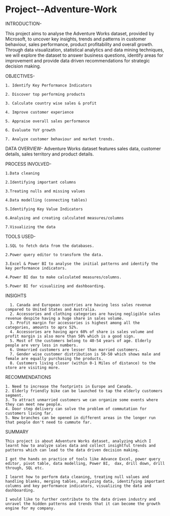 # Project--Adventure-Work


INTRODUCTION-

This project aims to analyse the Adventure Works dataset, provided by Microsoft, to uncover key insights, trends and patterns in customer behaviour, sales performance, product profitability and overall growth. Through data visualization, statistical analytics and data mining techniques, we will explore the dataset to answer business questions, identify areas for improvement and provide data driven recommendations for strategic decision making.


OBJECTIVES-

    1. Identify Key Performance Indicators
    
    2. Discover top performing products
     
    3. Calculate country wise sales & profit
     
    4. Improve customer experience
    
    5. Appraise overall sales performance
    
    6. Evaluate YoY growth
    
    7. Analyze customer behaviour and market trends.

DATA OVERVIEW-
Adventure Works dataset features sales data, customer details, sales territory and product details.


PROCESS INVOLVED-

    1.Data cleaning
            
    2.Identifying important columns
            
    3.Treating nulls and missing values
            
    4.Data modelling (connecting tables)
            
    5.Identifying Key Value Indicators
            
    6.Analysing and creating calculated measures/columns
            
    7.Visualizing the data 



TOOLS USED-

    1.SQL to fetch data from the databases.
    
    2.Power query editor to transform the data.
    
    3.Excel & Power BI to analyse the initial patterns and identify the key performance indicators.
    
    4.Power BI dax to make calculated measures/columns.
    
    5.Power BI for visualizing and dashboarding.


INSIGHTS

      1. Canada and European countries are having less sales revenue compared to United States and Australia.
      2. Accessories and clothing categories are having negligible sales revenue despite having a huge share in sales volume.
      3. Profit margin for accessories is highest among all the categories, amounts to aprx 52%.
      4. Accessories are having aprx 60% of share is sales volume and profit margin is also more than 50% which is a good sign.
      5. Most of the customers belong to 40-54 years of age. Elderly people are very less in numbers.
      6. Unmarried customers are lesser than married customers. 
      7. Gender wise customer distribution is 50-50 which shows male and female are equally purchasing the products.
      8. Customers living closer (within 0-1 Miles of distance) to the store are visiting more.


RECOMMENDATIONS

    1. Need to increase the footprints in Europe and Canada.
    2. Elderly friendly bike can be launched to tap the elderly customers segment.
    3. To attract unmarried customers we can organize some events where they can meet new people.
    4. Door step delivery can solve the problem of commutation for customers living far.
    5. New branches can be opened in different areas in the longer run that people don't need to cummute far.

SUMMARY

    This project is about Adventure Works dataset, analyzing which I learnt how to analyze sales data and collect insightful trends and patterns which can lead to the data driven decision making.
    
    I got the hands on practice of tools like Advance Excel, power query editor, pivot table, data modelling, Power BI,  dax, drill down, drill through, SQL etc.
    
    I learnt how to perform data cleaning, treating null values and handling blanks, merging tables, analyzing data, identifying important columns and key performance indicators, visualizing the data and dashboarding.
    
    I would like to further contribute to the data driven industry and unravel the hidden patterns and trends that it can become the growth engine for my company.
